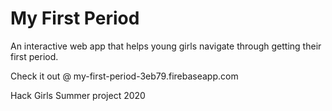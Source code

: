# My First Period

An interactive web app that helps young girls navigate through getting their first period.

Check it out @ my-first-period-3eb79.firebaseapp.com

Hack Girls Summer project 2020


